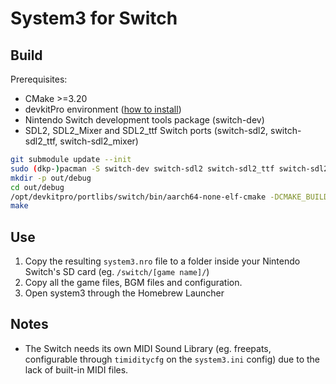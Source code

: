 # System3 for Switch

## Build
Prerequisites:
- CMake >=3.20
- devkitPro environment ([how to install](https://devkitpro.org/wiki/devkitPro_pacman]))
- Nintendo Switch development tools package (switch-dev)
- SDL2, SDL2_Mixer and SDL2_ttf Switch ports (switch-sdl2, switch-sdl2_ttf, switch-sdl2_mixer)

```sh
git submodule update --init
sudo (dkp-)pacman -S switch-dev switch-sdl2 switch-sdl2_ttf switch-sdl2_mixer
mkdir -p out/debug
cd out/debug
/opt/devkitpro/portlibs/switch/bin/aarch64-none-elf-cmake -DCMAKE_BUILD_TYPE=Debug ../../src/
make
```

## Use
1. Copy the resulting `system3.nro` file to a folder inside your Nintendo Switch's SD card (eg. `/switch/[game name]/`)
2. Copy all the game files, BGM files and configuration.
3. Open system3 through the Homebrew Launcher

## Notes
- The Switch needs its own MIDI Sound Library (eg. freepats, configurable through `timiditycfg` on the `system3.ini` config) due to the lack of built-in MIDI files.

